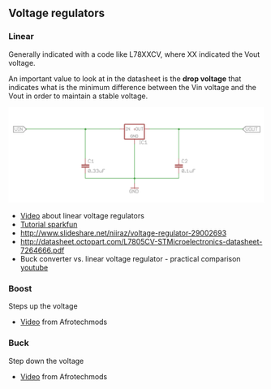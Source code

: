 ## Voltage regulators

### Linear

Generally indicated with a code like L78XXCV, where XX indicated the Vout voltage.

An important value to look at in the datasheet is the **drop voltage** that indicates
what is the minimum difference between the Vin voltage and the Vout in order to maintain
a stable voltage.

![voltage regulator schematic](Images/voltage-regulator-scheme.png)

 - [Video](https://www.youtube.com/watch?v=GSzVs7_aW-Y) about linear voltage regulators
 - [Tutorial sparkfun](https://www.sparkfun.com/tutorials/103)
 - http://www.slideshare.net/niiraz/voltage-regulator-29002693
 - http://datasheet.octopart.com/L7805CV-STMicroelectronics-datasheet-7264666.pdf
 - Buck converter vs. linear voltage regulator - practical comparison [youtube](https://www.youtube.com/watch?v=giGRrODKJSE)

### Boost

Steps up the voltage

 - [Video](https://www.youtube.com/watch?v=wJU7AJgERG8&index=5&list=PL36AB5C6DA12CF293) from Afrotechmods

### Buck

Step down the voltage

 - [Video](https://www.youtube.com/watch?v=CEhBN5_fO5o&index=5&list=PL36AB5C6DA12CF293) from Afrotechmods
